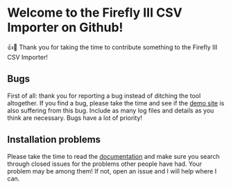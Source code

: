 # Welcome to the Firefly III CSV Importer on Github!

:+1::tada: Thank you for taking the time to contribute something to the Firefly III CSV Importer!

## Bugs

First of all: thank you for reporting a bug instead of ditching the tool altogether. If you find a bug, please take the time and see if the [demo site](https://demo.firefly-iii.org/) is also suffering from this bug. Include as many log files and details as you think are necessary. Bugs have a lot of priority! 

## Installation problems

Please take the time to read the [documentation](https://csv-docs.firefly-iii.org/) and make sure you search through closed issues for the problems other people have had. Your problem may be among them! If not, open an issue and I will help where I can.
